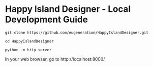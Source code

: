 # Happy Island Designer - Local Development Guide

`git clone https://github.com/eugeneration/HappyIslandDesigner.git`

`cd HappyIslandDesigner`

`python -m http.server`

In your web browser, go to http://localhost:8000/
